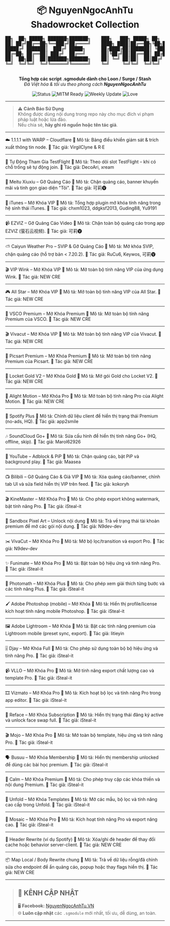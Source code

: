 <h1 align="center">📦 NguyenNgocAnhTu Shadowrocket Collection</h1>

<pre align="center">
██╗  ██╗ █████╗ ███████╗███████╗    ███╗   ███╗ █████╗ ██╗  ██╗
██║ ██╔╝██╔══██╗╚══███╔╝██╔════╝    ████╗ ████║██╔══██╗╚██╗██╔╝
█████╔╝ ███████║  ███╔╝ █████╗      ██╔████╔██║███████║ ╚███╔╝ 
██╔═██╗ ██╔══██║ ███╔╝  ██╔══╝      ██║╚██╔╝██║██╔══██║ ██╔██╗ 
██║  ██╗██║  ██║███████╗███████╗    ██║ ╚═╝ ██║██║  ██║██╔╝ ██╗
╚═╝  ╚═╝╚═╝  ╚═╝╚══════╝╚══════╝    ╚═╝     ╚═╝╚═╝  ╚═╝╚═╝  ╚═╝
                                                             
</pre>

<p align="center">
  <b>Tổng hợp các script .sgmodule dành cho Loon / Surge / Stash</b><br>
  <i>Đã Việt hóa & tối ưu theo phong cách <b>NguyenNgocAnhTu</b></i>
</p>

<p align="center">
  <img src="https://img.shields.io/badge/Status-Active-brightgreen?style=for-the-badge&logo=github" alt="Status">
  <img src="https://img.shields.io/badge/MITM-Ready-blue?style=for-the-badge" alt="MITM Ready">
  <img src="https://img.shields.io/badge/Update-Weekly-orange?style=for-the-badge" alt="Weekly Update">
  <img src="https://img.shields.io/badge/Made%20with-❤️-ff69b4?style=for-the-badge" alt="Love">
</p>

---

> ⚠️ **Cảnh Báo Sử Dụng**  
> Không được dùng nội dung trong repo này cho mục đích vi phạm pháp luật hoặc lừa đảo.  
> Nếu chia sẻ, **hãy ghi rõ nguồn hoặc tên tác giả**.

---

☁️ 1.1.1.1 with WARP – Cloudflare
🔧 Mô tả: Bảng điều khiển giám sát & trích xuất thông tin node.
👤 Tác giả: VirgilClyne & R·E

---

🔧 Tự Động Tham Gia TestFlight
🔧 Mô tả: Theo dõi slot TestFlight – khi có chỗ trống sẽ tự động join.
👤 Tác giả: DecoAri, xream

---

🧱 Meitu Xiuxiu – Gỡ Quảng Cáo
🔧 Mô tả: Chặn quảng cáo, banner khuyến mãi và tinh gọn giao diện "Tôi".
👤 Tác giả: 可莉🅥

---

🎵 iTunes – Mở Khóa VIP
🔧 Mô tả: Tổng hợp plugin mở khóa tính năng trong hệ sinh thái iTunes.
👤 Tác giả: chxm1023, ddgksf2013, Guding88, Yu9191

---

📹 EZVIZ – Gỡ Quảng Cáo Video
🔧 Mô tả: Chặn toàn bộ quảng cáo trong app EZVIZ (萤石云视频).
👤 Tác giả: 可莉🅥

---

⛅ Caiyun Weather Pro – SVIP & Gỡ Quảng Cáo
🔧 Mô tả: Mở khóa SVIP, chặn quảng cáo (hỗ trợ bản < 7.20.2).
👤 Tác giả: RuCu6, Keywos, 可莉🅥

---

🎬 VIP Wink – Mở Khóa VIP
🔧 Mô tả: Mở toàn bộ tính năng VIP của ứng dụng Wink.
👤 Tác giả: NEW CRE

---

🎮 All Star – Mở Khóa VIP
🔧 Mô tả: Mở toàn bộ tính năng VIP của All Star.
👤 Tác giả: NEW CRE

---

📸 VSCO Premium – Mở Khóa Premium
🔧 Mô tả: Mở toàn bộ tính năng Premium của VSCO.
👤 Tác giả: NEW CRE

---

🎬 Vivacut – Mở Khóa VIP
🔧 Mô tả: Mở toàn bộ tính năng VIP của Vivacut.
👤 Tác giả: NEW CRE

---

🎨 Picsart Premium – Mở Khóa Premium
🔧 Mô tả: Mở toàn bộ tính năng Premium của Picsart.
👤 Tác giả: NEW CRE

---

🏅 Locket Gold V2 – Mở Khóa Gold
🔧 Mô tả: Mở gói Gold cho Locket V2.
👤 Tác giả: NEW CRE

---

🎥 Alight Motion – Mở Khóa Pro
🔧 Mô tả: Mở toàn bộ tính năng Pro của Alight Motion.
👤 Tác giả: NEW CRE

---

🎵 Spotify Plus
🔧 Mô tả: Chỉnh dữ liệu client để hiển thị trạng thái Premium (no-ads, HQ).
👤 Tác giả: app2smile

---

🎶 SoundCloud Go+
🔧 Mô tả: Sửa cấu hình để hiển thị tính năng Go+ (HQ, offline, skip).
👤 Tác giả: Marol62926

---

🎥 YouTube – Adblock & PiP
🔧 Mô tả: Chặn quảng cáo, bật PiP và background play.
👤 Tác giả: Maasea

---

📺 Bilibili – Gỡ Quảng Cáo & Giả VIP
🔧 Mô tả: Xóa quảng cáo/banner, chỉnh tab UI và sửa field hiển thị VIP trên feed.
👤 Tác giả: kokoryh

---

🎬 KineMaster – Mở Khóa Pro
🔧 Mô tả: Cho phép export không watermark, bật tính năng Pro.
👤 Tác giả: iSteal-it

---

🧩 Sandbox Pixel Art – Unlock nội dung
🔧 Mô tả: Trả về trạng thái tài khoản premium để mở các gói nội dung.
👤 Tác giả: N9dev-dev

---

✂️ VivaCut – Mở Khóa Pro
🔧 Mô tả: Mở bộ lọc/transition và export Pro.
👤 Tác giả: N9dev-dev

---

✨ Funimate – Mở Khóa Pro
🔧 Mô tả: Bật toàn bộ hiệu ứng và tính năng Pro.
👤 Tác giả: iSteal-it

---

🔢 Photomath – Mở Khóa Plus
🔧 Mô tả: Cho phép xem giải thích từng bước và các tính năng Plus.
👤 Tác giả: iSteal-it

---

🖌 Adobe Photoshop (mobile) – Mở Khóa
🔧 Mô tả: Hiển thị profile/license kích hoạt tính năng mobile Photoshop.
👤 Tác giả: iSteal-it

---

🖼 Adobe Lightroom – Mở Khóa
🔧 Mô tả: Bật các tính năng premium của Lightroom mobile (preset sync, export).
👤 Tác giả: litieyin

---

🎚 Djay – Mở Khóa Full
🔧 Mô tả: Cho phép sử dụng toàn bộ bộ hiệu ứng và tính năng Pro.
👤 Tác giả: iSteal-it

---

📹 VLLO – Mở Khóa Pro
🔧 Mô tả: Mở tính năng export chất lượng cao và template Pro.
👤 Tác giả: iSteal-it

---

🎞 Vizmato – Mở Khóa Pro
🔧 Mô tả: Kích hoạt bộ lọc và tính năng Pro trong app editor.
👤 Tác giả: iSteal-it

---

🤳 Reface – Mở Khóa Subscription
🔧 Mô tả: Hiển thị trạng thái đăng ký active và unlock face swap full.
👤 Tác giả: iSteal-it

---

🎬 Mojo – Mở Khóa Pro
🔧 Mô tả: Mở toàn bộ template, hiệu ứng và tính năng Pro.
👤 Tác giả: iSteal-it

---

🗣 Busuu – Mở Khóa Membership
🔧 Mô tả: Hiển thị membership unlocked để dùng các bài học premium.
👤 Tác giả: iSteal-it

---

🧘 Calm – Mở Khóa Premium
🔧 Mô tả: Cho phép truy cập các khóa thiền và nội dung Premium.
👤 Tác giả: iSteal-it

---

📰 Unfold – Mở Khóa Templates
🔧 Mô tả: Mở các mẫu, bộ lọc và tính năng cao cấp trong Unfold.
👤 Tác giả: iSteal-it

---

🧩 Mosaic – Mở Khóa Pro
🔧 Mô tả: Kích hoạt tính năng Pro và export nâng cao.
👤 Tác giả: iSteal-it

---

🔧 Header Rewrite (ví dụ Spotify)
🔧 Mô tả: Xóa/ghi đè header để thay đổi cache hoặc behavior server-client.
👤 Tác giả: NEW CRE

---

📦 Map Local / Body Rewrite chung
🔧 Mô tả: Trả về dữ liệu rỗng/đã chỉnh sửa cho endpoint để ẩn quảng cáo, popup hoặc thay flags hiển thị.
👤 Tác giả: NEW CRE

---

> ## 📢 KÊNH CẬP NHẬT  
> 🖥 **Facebook:** [NguyenNgocAnhTu.VN](https://www.facebook.com/NguyenNgocAnhTu.VN)  
> 🌐 **Luôn cập nhật** các `.sgmodule` mới nhất, tối ưu, dễ dùng, an toàn.  

---

